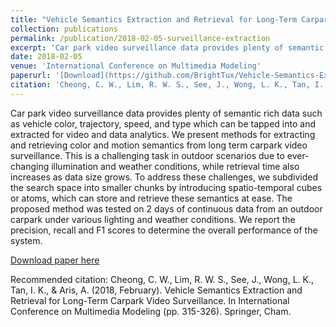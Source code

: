 ```yaml
---
title: "Vehicle Semantics Extraction and Retrieval for Long-Term Carpark Video Surveillance"
collection: publications
permalink: /publication/2018-02-05-surveillance-extraction
excerpt: 'Car park video surveillance data provides plenty of semantic rich data such as vehicle color, trajectory, speed, and type which can be tapped into and extracted for video and data analytics. We present methods for extracting and retrieving color and motion semantics from long term carpark video surveillance. This is a challenging task in outdoor scenarios due to ever-changing illumination and weather conditions, while retrieval time also increases as data size grows. To address these challenges, we subdivided the search space into smaller chunks by introducing spatio-temporal cubes or atoms, which can store and retrieve these semantics at ease. The proposed method was tested on 2 days of continuous data from an outdoor carpark under various lighting and weather conditions. We report the precision, recall and F1 scores to determine the overall performance of the system.'
date: 2018-02-05
venue: 'International Conference on Multimedia Modeling'
paperurl: '[Download](https://github.com/BrightTux/Vehicle-Semantics-Extraction-and-Retrieval-for-Long-term-Carpark-Video-Surveillance/raw/master/Vehicle_Semantics_Extraction_and_Retrieval_for_Long_term_Carpark_Video_Surveillance.pdf)'
citation: 'Cheong, C. W., Lim, R. W. S., See, J., Wong, L. K., Tan, I. K., & Aris, A. (2018, February). Vehicle Semantics Extraction and Retrieval for Long-Term Carpark Video Surveillance. In International Conference on Multimedia Modeling (pp. 315-326). Springer, Cham.'
---
```

Car park video surveillance data provides plenty of semantic rich data such as vehicle color, trajectory, speed, and type which can be tapped into and extracted for video and data analytics. We present methods for extracting and retrieving color and motion semantics from long term carpark video surveillance. This is a challenging task in outdoor scenarios due to ever-changing illumination and weather conditions, while retrieval time also increases as data size grows. To address these challenges, we subdivided the search space into smaller chunks by introducing spatio-temporal cubes or atoms, which can store and retrieve these semantics at ease. The proposed method was tested on 2 days of continuous data from an outdoor carpark under various lighting and weather conditions. We report the precision, recall and F1 scores to determine the overall performance of the system.

[Download paper here](https://github.com/BrightTux/Vehicle-Semantics-Extraction-and-Retrieval-for-Long-term-Carpark-Video-Surveillance/raw/master/Vehicle_Semantics_Extraction_and_Retrieval_for_Long_term_Carpark_Video_Surveillance.pdf)

Recommended citation: 
Cheong, C. W., Lim, R. W. S., See, J., Wong, L. K., Tan, I. K., & Aris, A. (2018, February). Vehicle Semantics Extraction and Retrieval for Long-Term Carpark Video Surveillance. In International Conference on Multimedia Modeling (pp. 315-326). Springer, Cham.
